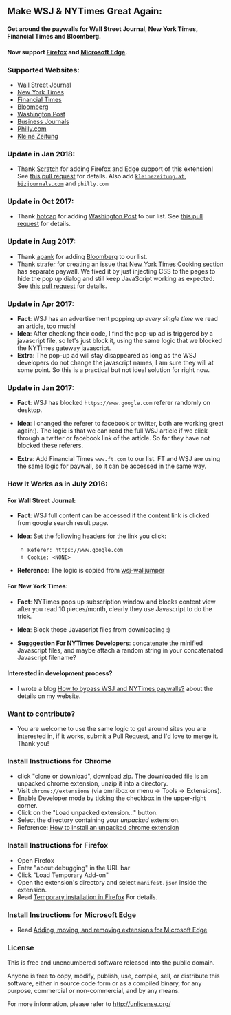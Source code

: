 
## Make WSJ & NYTimes Great Again:

#### Get around the paywalls for Wall Street Journal, New York Times, Financial Times and Bloomberg.
#### Now support [Firefox](#install-instructions-for-firefox) and [Microsoft Edge](#install-instructions-for-microsoft-edge).

### Supported Websites:
*   [Wall Street Journal](https://www.wsj.com/)
*   [New York Times](https://www.nytimes.com/)
*   [Financial Times](https://www.ft.com/)
*   [Bloomberg](https://www.bloomberg.com/)
*   [Washington Post](https://www.washingtonpost.com)
*   [Business Journals](https://www.bizjournals.com/)
*   [Philly.com](https://www.philly.com/)
*   [Kleine Zeitung](http://www.kleinezeitung.at/)

### Update in Jan 2018:
*   Thank [Scratch](https://github.com/Scrxtchy) for adding Firefox and Edge support of this extension! See [this pull request](https://github.com/njuljsong/wsjUnblock/pull/25) for details. Also add [`kleinezeitung.at`](https://github.com/njuljsong/wsjUnblock/pull/22), [`bizjournals.com`](https://github.com/njuljsong/wsjUnblock/pull/14) and `philly.com`

### Update in Oct 2017:
*	Thank [hotcap](https://github.com/hotcap) for adding [Washington Post](https://www.washingtonpost.com) to our list. See [this pull request](https://github.com/njuljsong/wsjUnblock/pull/7) for details.

### Update in Aug 2017:
*	Thank [apank](https://github.com/apank) for adding [Bloomberg](https://www.bloomberg.com/businessweek) to our list.
*	Thank [strafer](https://github.com/strafer) for creating an issue that [New York Times Cooking section](https://cooking.nytimes.com/) has separate paywall. We fixed it by just injecting CSS to the pages to hide the pop up dialog and still keep JavaScript working as expected. See [this pull request](https://github.com/njuljsong/wsjUnblock/pull/3) for details.

### Update in Apr 2017:
*	**Fact**: WSJ has an advertisement popping up *every single time* we read an article, too much!
*	**Idea**: After checking their code, I find the pop-up ad is triggered by a javascript file, so let's just block it, using the same logic that we blocked the NYTimes gateway javascript.
*	**Extra**: The pop-up ad will stay disappeared as long as the WSJ developers do not change the javascript names, I am sure they will at some point. So this is a practical but not ideal solution for right now.

### Update in Jan 2017:
*	**Fact**: WSJ has blocked `https://www.google.com` referer randomly on desktop.

*	**Idea**: I changed the referer to facebook or twitter, both are working great again:). The logic is that we can read the full WSJ article if we click through a twitter or facebook link of the article. So far they have not blocked these referers.

*	**Extra**: Add Financial Times `www.ft.com` to our list. FT and WSJ are using the same logic for paywall, so it can be accessed in the same way.

### How It Works as in July 2016:

#### For Wall Street Journal:
*  **Fact**: WSJ full content can be accessed if the content link is clicked from google search result page.

*  **Idea**: Set the following headers for the link you click:
	* `Referer: https://www.google.com`
	* `Cookie: <NONE>`

*  **Reference**: The logic is copied from [wsj-walljumper](https://github.com/hatboysam/wsj-walljumper)

#### For New York Times:
*  **Fact**: NYTimes pops up subscription window and blocks content view after you read 10 pieces/month, clearly they use Javascript to do the trick.

*  **Idea**:  Block those Javascript files from downloading :)

*  **Sugggestion For NYTimes Developers**: concatenate the minified Javascript files, and maybe attach a random string in your concatenated Javascript filename?

#### Interested in development process?
*	I wrote a blog [How to bypass WSJ and NYTimes paywalls?](http://blog.jinsongli.com/) about the details on my website.

### Want to contribute?
*   You are welcome to use the same logic to get around sites you are interested in, if it works, submit a Pull Request, and I'd love to merge it. Thank you!

### Install Instructions for Chrome
*   click "clone or download", download zip. The downloaded file is an unpacked chrome extension, unzip it into a directory.
*   Visit `chrome://extensions` (via omnibox or menu -> Tools -> Extensions).
*   Enable Developer mode by ticking the checkbox in the upper-right corner.
*   Click on the "Load unpacked extension..." button.
*   Select the directory containing your *unpacked* extension.
*   Reference: [How to install an unpacked chrome extension](http://stackoverflow.com/questions/24577024/install-chrome-extension-not-in-the-store/24577660#24577660)

### Install Instructions for Firefox
*   Open Firefox
*   Enter "about:debugging" in the URL bar
*   Click "Load Temporary Add-on"
*   Open the extension's directory and select `manifest.json` inside the extension.
*   Read [Temporary installation in Firefox](https://developer.mozilla.org/en-US/Add-ons/WebExtensions/Temporary_Installation_in_Firefox) For details.

### Install Instructions for Microsoft Edge
*   Read [Adding, moving, and removing extensions for Microsoft Edge](https://docs.microsoft.com/en-us/microsoft-edge/extensions/guides/adding-and-removing-extensions)

### License
This is free and unencumbered software released into the public domain.

Anyone is free to copy, modify, publish, use, compile, sell, or
distribute this software, either in source code form or as a compiled
binary, for any purpose, commercial or non-commercial, and by any
means.

For more information, please refer to <http://unlicense.org/>
